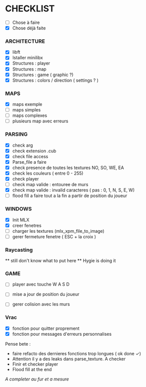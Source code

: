 # CHECKLIST

- [ ] Chose à faire
- [x] Chose déjà faite

### ARCHITECTURE
- [x] libft
- [x] Istaller minilibx
- [x] Structures : player
- [x] Structures : map
- [x] Structures : game ( graphic ?)
- [x] Structures : colors / direction ( settings ? )

### MAPS
- [x] maps exemple
- [ ] maps simples
- [ ] maps complexes
- [ ] plusieurs map avec erreurs

### PARSING

- [x] check arg
- [x] check extension .cub
- [x] check file access
- [x] Parse_file a faire
- [x] check presence de toutes les textures NO, SO, WE, EA
- [x] check les couleurs ( entre 0 - 255)
- [x] check player
- [ ] check map valide : entouree de murs
- [x] check map valide : invalid caracteres ( pas : 0, 1, N, S, E, W)
- [ ] flood fill a faire tout a la fin a partir de position du joueur 

### WINDOWS

- [x] Init MLX
- [x] creer fenetres
- [ ] charger les textures (mlx_xpm_file_to_image)
- [ ] gerer fermeture fenetre ( ESC + la croix )

### Raycasting

** still don't know what to put here ** Hygie is doing it

### GAME

- [ ] player avec touche W A S D
- [ ] mise a jour de position du joueur
- [ ] gerer colision avec les murs 


### Vrac

- [x] fonction pour quitter proprement
- [x] fonction pour messages d'erreurs personnalises

Pense bete :
- faire refacto des dernieres fonctions trop longues ( ok done ✓)
- Attention il y a des leaks dans parse_texture. A checker
- Finir et checker player
- Flood fill at the end 



*A completer au fur et a mesure* 
